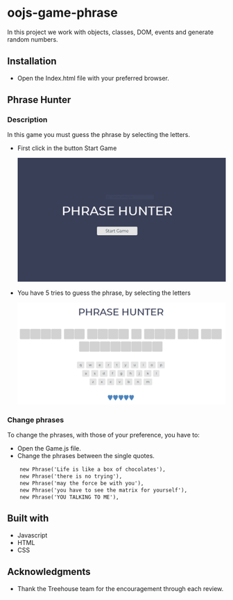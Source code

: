 # oojs-game-phrase

In this project we work with objects, classes, DOM, events and generate random numbers.

## Installation

-   Open the Index.html file with your preferred browser.

## **Phrase Hunter**

### Description

In this game you must guess the phrase by selecting the letters.

-   First click in the button Start Game

    ![](/images/startGame.png)

-   You have 5 tries to guess the phrase, by selecting the letters

    ![](/images/guessPhrase.png)

### Change phrases

To change the phrases, with those of your preference, you have to:

-   Open the Game.js file.
-   Change the phrases between the single quotes.

```
    new Phrase('Life is like a box of chocolates'),
    new Phrase('there is no trying'),
    new Phrase('may the force be with you'),
    new Phrase('you have to see the matrix for yourself'),
    new Phrase('YOU TALKING TO ME'),
```

## Built with

-   Javascript
-   HTML
-   CSS

## Acknowledgments

-   Thank the Treehouse team for the encouragement through each review.
